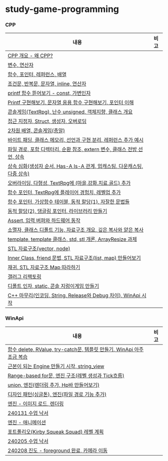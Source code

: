 # study-game-programming

### CPP
|내용|비고|
|---|---|
|[CPP 개요 - 왜 CPP?](https://velog.io/@kuronuma_daisy/20231212CPP)||
|[변수, 연산자](https://velog.io/@kuronuma_daisy/20231213cpp)||
|[함수, 포인터, 레퍼런스, 배열](https://velog.io/@kuronuma_daisy/20231214CPP)||
|[조건문, 반복문, 문자열, inline, 연산자](https://velog.io/@kuronuma_daisy/20231215CPP)||
|[printf 함수 뜯어보기 - const, 가변인자](https://velog.io/@kuronuma_daisy/20231218CPP)||
|[Printf 구현해보기, 문자열 응용 함수 구현해보기, 포인터 이해](https://velog.io/@kuronuma_daisy/20231219CPP)||
|[콘솔게임(TextRpg), 난수 unsigned, 객체지향, 클래스 개요](https://velog.io/@kuronuma_daisy/20231220CPP)||
|[접근 지정자, Struct, 생성자, 오버로딩](https://velog.io/@kuronuma_daisy/20231221CPP)||
|[2차원 배열, 콘솔게임(총알)](https://velog.io/@kuronuma_daisy/20231222CPP)||
|[바이트 패딩, 클래스 메모리, 선언과 구현 분리, 레퍼런스 추가 예시](https://velog.io/@kuronuma_daisy/20231226CPP)||
|[파일 경로, 포함 디렉터리, 순환 참조, extern 변수, 클래스 전방 선언, 상속](https://velog.io/@kuronuma_daisy/20231227CPP#%EC%83%81%EC%86%8D)||
|[상속 심화(생성자 순서, Has-A Is-A 관계, 업캐스팅, 다운캐스팅, 다중 상속)](https://velog.io/@kuronuma_daisy/20231228CPP)||
|[오버라이딩, 다형성, TextRpg에 (마을,강화,치료,골드) 추가](https://velog.io/@kuronuma_daisy/20231229CPP)||
|[함수 포인터, TextRpg에 플레이어 경험치, 레벨업 추가](https://velog.io/@kuronuma_daisy/20240102CPP)||
|[함수 포인터, 가상함수 테이블, 동적 할당(1), 자잘한 문법들](https://velog.io/@kuronuma_daisy/20240103CPP)||
|[동적 할당(2), 댕글링 포인터, 라이브러리 만들기](https://velog.io/@kuronuma_daisy/20240104CPP)||
|[Assert, 입력 버퍼와 하드웨어 동작](https://velog.io/@kuronuma_daisy/20240105CPP)||
|[소멸자, 클래스 디폴트 기능, 자료구조 개요, 깊은 복사와 얕은 복사](https://velog.io/@kuronuma_daisy/20240108CPP)||
|[template, template 클래스, std, stl 개론, ArrayResize 과제](https://velog.io/@kuronuma_daisy/20240109CPP)||
|[STL 자료구조(vector, node)](https://velog.io/@kuronuma_daisy/20240110CPP)||
|[Inner Class, friend 문법, STL 자료구조(list, map) 만들어보기](https://velog.io/@kuronuma_daisy/20240111CPP)||
|[재귀, STL 자료구조 Map 따라하기](https://velog.io/@kuronuma_daisy/20240112CPP)||
|[갤러그 리팩토링](https://velog.io/@kuronuma_daisy/20240115CPP)||
|[디폴트 인자, static, 콘솔 지렁이게임 만들기](https://velog.io/@kuronuma_daisy/20240116CPP)||
|[C++ 마무리(인코딩, String, Release와 Debug 차이), WinApi 시작](https://velog.io/@kuronuma_daisy/20240119CPP)||

### WinApi
|내용|비고|
|---|---|
|[함수 delete, RValue, try-catch문, 템플릿 만들기, WinApi 아주 조금 복습](https://velog.io/@kuronuma_daisy/20240122WinApi)||
|[근본이 되는 Engine 만들기 시작, string_view](https://velog.io/@kuronuma_daisy/20240123WinApi)||
|[Range-based for문, 엔진 구조(레벨 생성과 Tick흐름)](https://velog.io/@kuronuma_daisy/20240124WinApi)||
|[union, 엔진(렌더링 추가, Hp바 만들어보기)](https://velog.io/@kuronuma_daisy/20240128WinApi)||
|[디자인 패턴(싱글톤), 엔진(파일 경로 기능 추가)](https://velog.io/@kuronuma_daisy/20240129WinApi)||
|[엔진 - 이미지 로드, 렌더링](https://velog.io/@kuronuma_daisy/20240130WinApi)||
|[240131 수업 낙서](https://velog.io/@kuronuma_daisy/240131WinApi)||
|[엔진 - 애니메이션](https://velog.io/@kuronuma_daisy/20240201WinApi)||
|[포트폴리오(Kirby Squeak Squad) 레벨 계획](https://velog.io/@kuronuma_daisy/20240202WinApi#%ED%94%8C%EB%A0%88%EC%9D%B4-%EB%A0%88%EB%B2%A8)||
|[240205 수업 낙서](https://velog.io/@kuronuma_daisy/20240205WinApi)||
|[240208 진도 - foreground 완료, 카메라 이동](https://velog.io/@kuronuma_daisy/20240208WinApi)||
